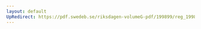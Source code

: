 ```yaml
---
layout: default
UpRedirect: https://pdf.swedeb.se/riksdagen-volumeG-pdf/199899/reg_199899/reg_199899_0070.pdf
---
```

